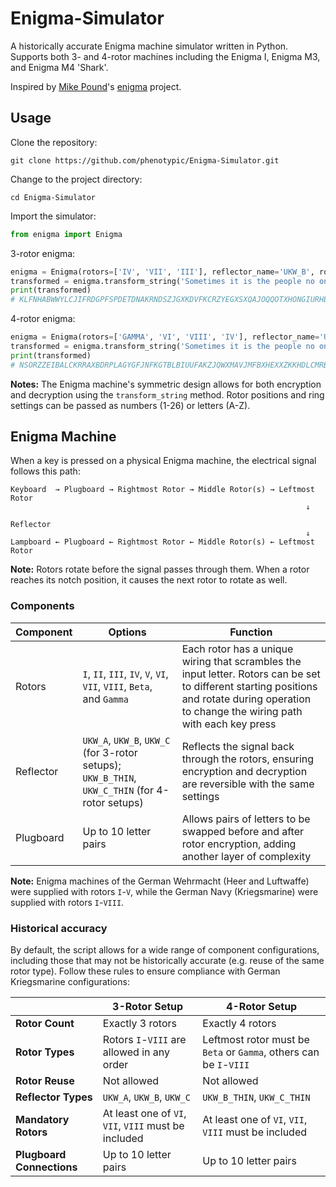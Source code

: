 # Enigma-Simulator

A historically accurate Enigma machine simulator written in Python. Supports both 3- and 4-rotor machines including the Enigma I, Enigma M3, and Enigma M4 'Shark'.

Inspired by [Mike Pound](https://github.com/mikepound)'s [enigma](https://github.com/mikepound/enigma) project.

## Usage

Clone the repository:
```
git clone https://github.com/phenotypic/Enigma-Simulator.git
```

Change to the project directory:
```
cd Enigma-Simulator
```

Import the simulator:
```python
from enigma import Enigma
```

3-rotor enigma:
```python
enigma = Enigma(rotors=['IV', 'VII', 'III'], reflector_name='UKW_B', rotor_positions=[18, 5, 21], ring_settings=[2, 14, 19], plugboard_connections='bq cr di ej kw mt os px uz gh')
transformed = enigma.transform_string('Sometimes it is the people no one can imagine anything of who do the things no one can imagine')
print(transformed)
# KLFNHABWWYLCJIFRDGPFSPDETDNAKRNDSZJGXKDVFKCRZYEGXSXQAJOQQOTXHONGIURHBKPYIACN
```

4-rotor enigma:
```python
enigma = Enigma(rotors=['GAMMA', 'VI', 'VIII', 'IV'], reflector_name='UKW_C_THIN', rotor_positions=[19, 6, 25, 3], ring_settings=[8, 2, 12, 20], plugboard_connections='bq cr di ej kw mt os px uz gh')
transformed = enigma.transform_string('Sometimes it is the people no one can imagine anything of who do the things no one can imagine')
print(transformed)
# NSORZZEIBALCKRRAXBDRPLAGYGFJNFKGTBLBIUUFAKZJQWXMAVJMFBXHEXXZKKHDLCMRBDEXJDVJ
```

**Notes:** The Enigma machine's symmetric design allows for both encryption and decryption using the `transform_string` method. Rotor positions and ring settings can be passed as numbers (1-26) or letters (A-Z).

## Enigma Machine

When a key is pressed on a physical Enigma machine, the electrical signal follows this path:

```
Keyboard  → Plugboard → Rightmost Rotor → Middle Rotor(s) → Leftmost Rotor
                                                                  ↓
                                                              Reflector
                                                                  ↓
Lampboard ← Plugboard ← Rightmost Rotor ← Middle Rotor(s) ← Leftmost Rotor
```

**Note:** Rotors rotate before the signal passes through them. When a rotor reaches its notch position, it causes the next rotor to rotate as well.

### Components

| Component | Options | Function |
| --- | --- | --- |
| Rotors | `I`, `II`, `III`, `IV`, `V`, `VI`, `VII`, `VIII`, `Beta`, and `Gamma` | Each rotor has a unique wiring that scrambles the input letter. Rotors can be set to different starting positions and rotate during operation to change the wiring path with each key press |
| Reflector | `UKW_A`, `UKW_B`, `UKW_C` (for 3-rotor setups); `UKW_B_THIN`, `UKW_C_THIN` (for 4-rotor setups) | Reflects the signal back through the rotors, ensuring encryption and decryption are reversible with the same settings |
| Plugboard | Up to 10 letter pairs | Allows pairs of letters to be swapped before and after rotor encryption, adding another layer of complexity |

**Note:** Enigma machines of the German Wehrmacht (Heer and Luftwaffe) were supplied with rotors `I`-`V`, while the German Navy (Kriegsmarine) were supplied with rotors `I`-`VIII`.

### Historical accuracy

By default, the script allows for a wide range of component configurations, including those that may not be historically accurate (e.g. reuse of the same rotor type). Follow these rules to ensure compliance with German Kriegsmarine configurations:

| | 3-Rotor Setup | 4-Rotor Setup |
| --- | --- | --- |
| **Rotor Count** | Exactly 3 rotors | Exactly 4 rotors |
| **Rotor Types** | Rotors `I`-`VIII` are allowed in any order | Leftmost rotor must be `Beta` or `Gamma`, others can be `I`-`VIII` |
| **Rotor Reuse** | Not allowed | Not allowed |
| **Reflector Types** | `UKW_A`, `UKW_B`, `UKW_C` | `UKW_B_THIN`, `UKW_C_THIN` |
| **Mandatory Rotors** | At least one of `VI`, `VII`, `VIII` must be included | At least one of `VI`, `VII`, `VIII` must be included |
| **Plugboard Connections** | Up to 10 letter pairs | Up to 10 letter pairs |
